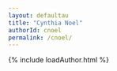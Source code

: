 ```yaml
---
layout: defaultau
title: "Cynthia Noel"
authorId: cnoel
permalink: /cnoel/
---
```

{% include loadAuthor.html %}
<script>
    $(document).ready(function(){
        showAuthorBio('{{ page.authorId }}');
   });
</script>
